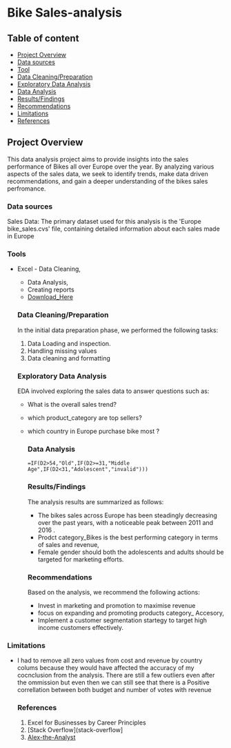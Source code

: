 # Bike Sales-analysis

## Table of content

- [Project Overview](#project-overview)
- [Data sources](#data-sources)
- [Tool](#tools)
- [Data Cleaning/Preparation](#data-cleaning/preparation)
- [Exploratory Data Analysis](#exploratory-data-analysis)
- [Data Analysis](#data-analysis)
- [Results/Findings](#results/findings)
- [Recommendations](#recommendations)
- [Limitations](#limitations)
- [References](#references)
## Project Overview

This data analysis project aims to provide insights into the sales performance of Bikes all over Europe over the year. By analyzing various aspects of the sales data, we seek to identify trends, make data driven recommendations, and gain a deeper understanding of the bikes sales perfromance.

### Data sources

Sales Data: The primary dataset used for this analysis is the 'Europe bike_sales.cvs' file, containing detailed information about each sales made in Europe

### Tools

- Excel - Data Cleaning,
  - Data Analysis,
  - Creating reports
  - [Download_Here](https://microsoft.com)




  ### Data Cleaning/Preparation

  In the initial data preparation phase, we performed the following tasks:
  1. Data Loading and inspection.
  2. Handling missing values
  3. Data cleaning and formatting
 

  ### Exploratory Data Analysis

  EDA involved exploring the sales data to answer questions such as:

  - What is the overall sales trend?
  - which product_category are top sellers?
  - which country in Europe purchase bike most ?

    ### Data Analysis

    ``` Excel
    =IF(D2>54,"Old",IF(D2>=31,"Middle Age",IF(D2<31,"Adolescent","invalid")))
    ```

    ### Results/Findings
    The analysis results are summarized as follows:
    - The bikes sales across Europe has been steadingly decreasing over the past years, with a noticeable peak between 2011 and 2016 .
    - Prodct category_Bikes is the best performing category in terms of sales and revenue,
    - Female gender should both the adolescents and adults should be targeted for marketing efforts.

    ### Recommendations

    Based on the analysis, we recommend the following actions:
    - Invest in marketing and promotion to maximise revenue
    - focus on expanding and promoting products category_ Accesory,
    - Implement a customer segmentation startegy to target high income customers effectively.
   
 ### Limitations
- I had to remove all zero values from cost and revenue by country colums because they would have affected the accuracy of my cocnclusion from the analysis. There are still a few outliers even after the ommission but even then we can still see that there is a Positive correllation between both budget and number of votes with revenue

  ### References

  1. Excel for Businesses by Career Principles
  2. [Stack Overflow](stack-overflow]
  3. [Alex-the-Analyst](alex-the-analyst)
